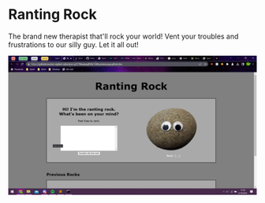 # Ranting Rock

The brand new therapist that'll rock your world!
Vent your troubles and frustrations to our silly guy. Let it all out!

![SCREENSHOT!!!!](./OurVeryCoolScreenshot.png)